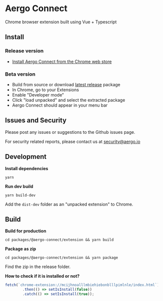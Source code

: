# Aergo Connect

Chrome browser extension built using Vue + Typescript

## Install

### Release version

- [Install Aergo Connect from the Chrome web store](https://chrome.google.com/webstore/detail/aergo-connect-30/mcijhnoalllmbiehiebonblllpimlnle)

### Beta version

- Build from source or download [latest release](https://github.com/aergoio/aergo-connect/releases) package
- In Chrome, go to your Extensions
- Enable "Developer mode"
- Click "load unpacked" and select the extracted package
- Aergo Connect should appear in your menu bar

## Issues and Security

Please post any issues or suggestions to the Github issues page.

For security related reports, please contact us at security@aergo.io

## Development

**Install dependencies**

    yarn

**Run dev build**

    yarn build-dev

Add the `dist-dev` folder as an "unpacked extension" to Chrome.

## Build

**Build for production**

    cd packages/@aergo-connect/extension && yarn build

**Package as zip**

    cd packages/@aergo-connect/extension && yarn package

Find the zip in the release folder.

**How to check if it is installed or not?**
```js
fetch(`chrome-extension://mcijhnoalllmbiehiebonblllpimlnle/index.html`)
        .then(() => setIsInstall(false))
        .catch(() => setIsInstall(true));
```
